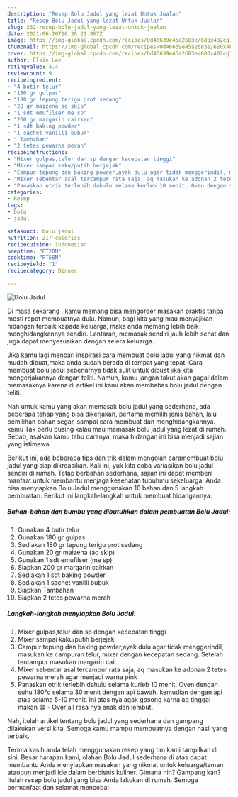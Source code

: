 ```yaml
---
description: "Resep Bolu Jadul yang lezat Untuk Jualan"
title: "Resep Bolu Jadul yang lezat Untuk Jualan"
slug: 332-resep-bolu-jadul-yang-lezat-untuk-jualan
date: 2021-06-20T16:26:21.967Z
image: https://img-global.cpcdn.com/recipes/0d46639e45a2683e/680x482cq70/bolu-jadul-foto-resep-utama.jpg
thumbnail: https://img-global.cpcdn.com/recipes/0d46639e45a2683e/680x482cq70/bolu-jadul-foto-resep-utama.jpg
cover: https://img-global.cpcdn.com/recipes/0d46639e45a2683e/680x482cq70/bolu-jadul-foto-resep-utama.jpg
author: Elsie Lee
ratingvalue: 4.4
reviewcount: 9
recipeingredient:
- "4 butir telur"
- "180 gr gulpas"
- "180 gr tepung terigu prot sedang"
- "20 gr maizena aq skip"
- "1 sdt emufilser me sp"
- "200 gr margarin cairkan"
- "1 sdt baking powder"
- "1 sachet vanilli bubuk"
- " Tambahan"
- "2 tetes pewarna merah"
recipeinstructions:
- "Mixer gulpas,telur dan sp dengan kecepatan tinggi"
- "Mixer sampai kaku/putih berjejak"
- "Campur tepung dan baking powder,ayak dulu agar tidak menggerindil, masukan ke campuran telur, mixer dengan kecepatan sedang. Setelah tercampur masukan margarin cair."
- "Mixer sebentar asal tercampur rata saja, aq masukan ke adonan 2 tetes pewarna merah agar menjadi warna pink"
- "Panaskan otrik terlebih dahulu selama kurleb 10 menit. Oven dengan suhu 180°c selama 30 menit dengan api bawah, kemudian dengan api atas selama 5-10 menit. Ini atas nya agak gosong karna aq tinggal makan 😁 Over all rasa nya enak dan lembut."
categories:
- Resep
tags:
- bolu
- jadul

katakunci: bolu jadul 
nutrition: 217 calories
recipecuisine: Indonesian
preptime: "PT20M"
cooktime: "PT58M"
recipeyield: "1"
recipecategory: Dinner

---
```



![Bolu Jadul](https://img-global.cpcdn.com/recipes/0d46639e45a2683e/680x482cq70/bolu-jadul-foto-resep-utama.jpg)

Di masa  sekarang , kamu memang bisa mengorder masakan praktis tanpa mesti repot membuatnya dulu. Namun, bagi kita yang mau menyajikan hidangan terbaik kepada keluarga, maka anda memang lebih baik menghidangkannya sendiri. Lantaran, memasak sendiri jauh lebih sehat dan juga dapat menyesuaikan dengan selera keluarga.

Jika kamu lagi mencari inspirasi cara membuat bolu jadul yang nikmat dan mudah dibuat,maka anda sudah berada di tempat yang tepat. Cara membuat bolu jadul  sebenarnya tidak sulit untuk dibuat jika kita mengerjakannya dengan teliti. Namun, kamu jangan takut akan gagal dalam memasaknya 
karena di artikel ini kami akan membahas bolu jadul dengan teliti.  



Nah untuk kamu yang akan memasak bolu jadul yang sederhana, ada beberapa tahap yang bisa dikerjakan, pertama memilih jenis bahan, lalu pemilihan bahan segar, sampai cara membuat dan menghidangkannya. kamu Tak perlu pusing kalau mau memasak bolu jadul yang lezat di rumah. Sebab, asalkan kamu  tahu caranya, maka hidangan ini bisa menjadi sajian yang istimewa.

Berikut ini, ada beberapa tips dan trik dalam mengolah caramembuat bolu jadul yang siap dikreasikan. Kali ini, yuk kita coba variasikan bolu jadul sendiri di rumah. Tetap berbahan sederhana, sajian ini dapat memberi manfaat untuk membantu menjaga kesehatan tubuhmu sekeluarga. Anda bisa menyiapkan Bolu Jadul menggunakan 10 bahan dan 5 langkah pembuatan. Berikut ini langkah-langkah untuk membuat hidangannya.

<!--inarticleads1-->

##### Bahan-bahan dan bumbu yang dibutuhkan dalam pembuatan Bolu Jadul:

1. Gunakan 4 butir telur
1. Gunakan 180 gr gulpas
1. Sediakan 180 gr tepung terigu prot sedang
1. Gunakan 20 gr maizena (aq skip)
1. Gunakan 1 sdt emufilser (me sp)
1. Siapkan 200 gr margarin cairkan
1. Sediakan 1 sdt baking powder
1. Sediakan 1 sachet vanilli bubuk
1. Siapkan  Tambahan
1. Siapkan 2 tetes pewarna merah




<!--inarticleads2-->

##### Langkah-langkah menyiapkan Bolu Jadul:

1. Mixer gulpas,telur dan sp dengan kecepatan tinggi
1. Mixer sampai kaku/putih berjejak
1. Campur tepung dan baking powder,ayak dulu agar tidak menggerindil, masukan ke campuran telur, mixer dengan kecepatan sedang. Setelah tercampur masukan margarin cair.
1. Mixer sebentar asal tercampur rata saja, aq masukan ke adonan 2 tetes pewarna merah agar menjadi warna pink
1. Panaskan otrik terlebih dahulu selama kurleb 10 menit. Oven dengan suhu 180°c selama 30 menit dengan api bawah, kemudian dengan api atas selama 5-10 menit. Ini atas nya agak gosong karna aq tinggal makan 😁 - Over all rasa nya enak dan lembut.




Nah, itulah artikel tentang  bolu jadul  yang sederhana dan gampang dilakukan versi kita. Semoga kamu mampu membuatnya dengan hasil yang terbaik. 

Terima kasih anda telah menggunakan resep yang tim kami tampilkan di sini. Besar harapan kami, olahan  Bolu Jadul sederhana di atas dapat membantu Anda menyiapkan masakan yang nikmat untuk keluarga/teman ataupun menjadi ide dalam berbisnis kuliner. Gimana nih? Gampang kan? Itulah resep bolu jadul yang bisa Anda lakukan di rumah. Semoga bermanfaat dan selamat mencoba!


